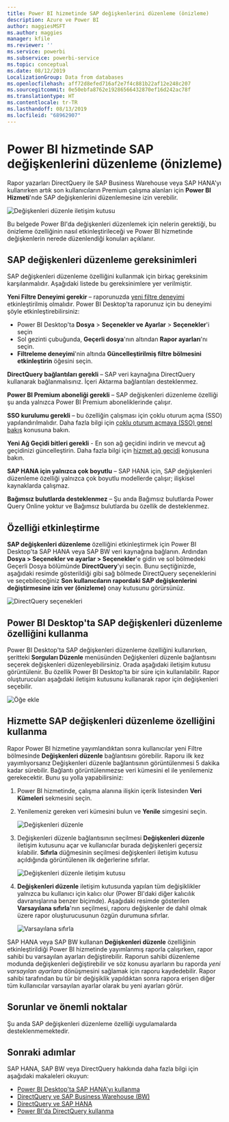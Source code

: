 ```yaml
---
title: Power BI hizmetinde SAP değişkenlerini düzenleme (önizleme)
description: Azure ve Power BI
author: maggiesMSFT
ms.author: maggies
manager: kfile
ms.reviewer: ''
ms.service: powerbi
ms.subservice: powerbi-service
ms.topic: conceptual
ms.date: 08/12/2019
LocalizationGroup: Data from databases
ms.openlocfilehash: aff72d8efed716af2e7f4c881b22af12e248c207
ms.sourcegitcommit: 0e50ebfa8762e19286566432870ef16d242ac78f
ms.translationtype: HT
ms.contentlocale: tr-TR
ms.lasthandoff: 08/13/2019
ms.locfileid: "68962907"
---
```

# <a name="edit-sap-variables-in-the-power-bi-service-preview"></a>Power BI hizmetinde SAP değişkenlerini düzenleme (önizleme)

Rapor yazarları DirectQuery ile SAP Business Warehouse veya SAP HANA'yı kullanırken artık son kullanıcıların Premium çalışma alanları için **Power BI Hizmeti**'nde SAP değişkenlerini düzenlemesine izin verebilir.

![Değişkenleri düzenle iletişim kutusu](media/service-edit-sap-variables/sap-edit-variables-dialog.png)

Bu belgede Power BI'da değişkenleri düzenlemek için nelerin gerektiği, bu önizleme özelliğinin nasıl etkinleştirileceği ve Power BI hizmetinde değişkenlerin nerede düzenlendiği konuları açıklanır.

## <a name="requirements-for-sap-edit-variables"></a>SAP değişkenleri düzenleme gereksinimleri

SAP değişkenleri düzenleme özelliğini kullanmak için birkaç gereksinim karşılanmalıdır. Aşağıdaki listede bu gereksinimlere yer verilmiştir.

**Yeni Filtre Deneyimi gerekir** – raporunuzda [yeni filtre deneyimi](power-bi-report-filter.md) etkinleştirilmiş olmalıdır. Power BI Desktop'ta raporunuz için bu deneyimi şöyle etkinleştirebilirsiniz:
- Power BI Desktop'ta **Dosya** > **Seçenekler ve Ayarlar** > **Seçenekler**'i seçin
- Sol gezinti çubuğunda, **Geçerli dosya**'nın altından **Rapor ayarları**'nı seçin.
- **Filtreleme deneyimi**'nin altında **Güncelleştirilmiş filtre bölmesini etkinleştirin** öğesini seçin.

**DirectQuery bağlantıları gerekli** – SAP veri kaynağına DirectQuery kullanarak bağlanmalısınız. İçeri Aktarma bağlantıları desteklenmez.

**Power BI Premium aboneliği gerekli** – SAP değişkenleri düzenleme özelliği şu anda yalnızca Power BI Premium aboneliklerinde çalışır.

**SSO kurulumu gerekli** – bu özelliğin çalışması için çoklu oturum açma (SSO) yapılandırılmalıdır. Daha fazla bilgi için [çoklu oturum açmaya (SSO) genel bakış](service-gateway-sso-overview.md) konusuna bakın.

**Yeni Ağ Geçidi bitleri gerekli** - En son ağ geçidini indirin ve mevcut ağ geçidinizi güncelleştirin. Daha fazla bilgi için [hizmet ağ geçidi](service-gateway-onprem.md) konusuna bakın.

**SAP HANA için yalnızca çok boyutlu** – SAP HANA için, SAP değişkenleri düzenleme özelliği yalnızca çok boyutlu modellerde çalışır; ilişkisel kaynaklarda çalışmaz.

**Bağımsız bulutlarda desteklenmez** – Şu anda Bağımsız bulutlarda Power Query Online yoktur ve Bağımsız bulutlarda bu özellik de desteklenmez.

## <a name="how-to-enable-the-feature"></a>Özelliği etkinleştirme

**SAP değişkenleri düzenleme** özelliğini etkinleştirmek için Power BI Desktop'ta SAP HANA veya SAP BW veri kaynağına bağlanın. Ardından **Dosya > Seçenekler ve ayarlar > Seçenekler**'e gidin ve sol bölmedeki Geçerli Dosya bölümünde **DirectQuery**'yi seçin. Bunu seçtiğinizde, aşağıdaki resimde gösterildiği gibi sağ bölmede DirectQuery seçeneklerini ve seçebileceğiniz **Son kullanıcıların rapordaki SAP değişkenlerini değiştirmesine izin ver (önizleme)** onay kutusunu görürsünüz.

![DirectQuery seçenekleri](media/service-edit-sap-variables/sap-preview-setting-in-desktop.png)

## <a name="use-sap-edit-variables-in-power-bi-desktop"></a>Power BI Desktop'ta SAP değişkenleri düzenleme özelliğini kullanma

Power BI Desktop'ta SAP değişkenleri düzenleme özelliğini kullanırken, şeritteki **Sorguları Düzenle** menüsünden Değişkenleri düzenle bağlantısını seçerek değişkenleri düzenleyebilirsiniz. Orada aşağıdaki iletişim kutusu görüntülenir. Bu özellik Power BI Desktop'ta bir süre için kullanılabilir. Rapor oluşturucuları aşağıdaki iletişim kutusunu kullanarak rapor için değişkenleri seçebilir.

![Öğe ekle](media/service-edit-sap-variables/sap-variables-add-items.png)

## <a name="use-sap-edit-variables-in-the-service"></a>Hizmette SAP değişkenleri düzenleme özelliğini kullanma

Rapor Power BI hizmetine yayımlandıktan sonra kullanıcılar yeni Filtre bölmesinde **Değişkenleri düzenle** bağlantısını görebilir. Raporu ilk kez yayımlıyorsanız Değişkenleri düzenle bağlantısının görüntülenmesi 5 dakika kadar sürebilir. Bağlantı görüntülenmezse veri kümesini el ile yenilemeniz gerekecektir.
Bunu şu yolla yapabilirsiniz:

1. Power BI hizmetinde, çalışma alanına ilişkin içerik listesinden **Veri Kümeleri** sekmesini seçin.

2. Yenilemeniz gereken veri kümesini bulun ve **Yenile** simgesini seçin.

    ![Değişkenleri düzenle](media/service-edit-sap-variables/sap-edit-variables-link.png)

3. Değişkenleri düzenle bağlantısının seçilmesi **Değişkenleri düzenle** iletişim kutusunu açar ve kullanıcılar burada değişkenleri geçersiz kılabilir. **Sıfırla** düğmesinin seçilmesi değişkenleri iletişim kutusu açıldığında görüntülenen ilk değerlerine sıfırlar.

    ![Değişkenleri düzenle iletişim kutusu](media/service-edit-sap-variables/sap-edit-variables-dialog.png)

4. **Değişkenleri düzenle** iletişim kutusunda yapılan tüm değişiklikler yalnızca bu kullanıcı için kalıcı olur (Power BI'daki diğer kalıcılık davranışlarına benzer biçimde). Aşağıdaki resimde gösterilen **Varsayılana sıfırla**'nın seçilmesi, raporu değişkenler de dahil olmak üzere rapor oluşturucusunun özgün durumuna sıfırlar.

    ![Varsayılana sıfırla](media/service-edit-sap-variables/reset-to-default.png)

SAP HANA veya SAP BW kullanan **Değişkenleri düzenle** özelliğinin etkinleştirildiği Power BI hizmetinde yayımlanmış raporla çalışırken, rapor sahibi bu varsayılan ayarları değiştirebilir. Raporun sahibi düzenleme modunda değişkenleri değiştirebilir ve söz konusu ayarların bu raporda *yeni varsayılan ayarlara* dönüşmesini sağlamak için raporu kaydedebilir. Rapor sahibi tarafından bu tür bir değişiklik yapıldıktan sonra rapora erişen diğer tüm kullanıcılar varsayılan ayarlar olarak bu yeni ayarları görür.

## <a name="issues-and-considerations"></a>Sorunlar ve önemli noktalar

Şu anda SAP değişkenleri düzenleme özelliği uygulamalarda desteklenmemektedir.

## <a name="next-steps"></a>Sonraki adımlar

SAP HANA, SAP BW veya DirectQuery hakkında daha fazla bilgi için aşağıdaki makaleleri okuyun:

- [Power BI Desktop'ta SAP HANA'yı kullanma](desktop-sap-hana.md)
- [DirectQuery ve SAP Business Warehouse (BW)](desktop-directquery-sap-bw.md)
- [DirectQuery ve SAP HANA](desktop-directquery-sap-hana.md)
- [Power BI'da DirectQuery kullanma](desktop-directquery-about.md)